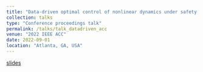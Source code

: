 ```yaml
---
title: "Data-driven optimal control of nonlinear dynamics under safety constraints"
collection: talks
type: "Conference proceedings talk"
permalink: /talks/talk_datadriven_acc
venue: "2022 IEEE ACC"
date: 2022-09-01
location: "Atlanta, GA, USA"
---
```


[slides](https://hzyu17.github.io/hongzheyu.github.io/files/2022_ACC_slides.pdf)